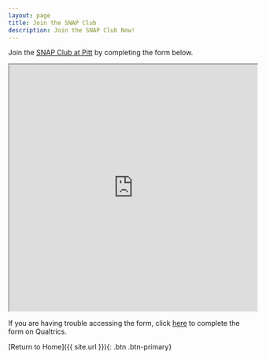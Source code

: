 ```yaml
---
layout: page
title: Join the SNAP Club
description: Join the SNAP Club Now!
---
```


Join the [SNAP Club at Pitt]({{site.url}}/projects#the-snap-club) by completing the form below.
<div class="embed-responsive text-center">
  <iframe
    width="100%"
    height="500px"
    src="https://pitt.co1.qualtrics.com/jfe/form/SV_2f5z6imgyfX1pD8"
  ></iframe>
</div>

If you are having trouble accessing the form, click
[here](https://pitt.co1.qualtrics.com/jfe/form/SV_2f5z6imgyfX1pD8) to complete
the form on Qualtrics.

[Return to Home]({{ site.url }}){: .btn .btn-primary}